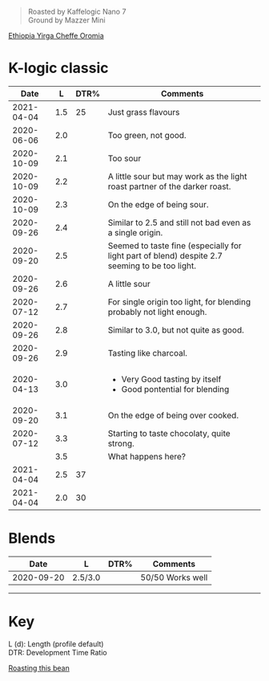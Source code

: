 > Roasted by Kaffelogic Nano 7<br>
> Ground by Mazzer Mini

[Ethiopia Yirga Cheffe Oromia](https://www.greenbeanhouse.co.nz/product/EthiopiaYirgaCheffeOromiaFTO)

# K-logic classic

| Date | L       | DTR% | Comments |
|-------|------------|-------|----------
| 2021-04-04 | 1.5 | 25 | Just grass flavours
| 2020-06-06 | 2.0 |  | Too green, not good.
| 2020-10-09 | 2.1 |  | Too sour
| 2020-10-09 | 2.2 |  | A little sour but may work as the light roast partner of the darker roast.
| 2020-10-09 | 2.3 |  | On the edge of being sour.
| 2020-09-26 | 2.4 |  | Similar to 2.5 and still not bad even as a single origin.
| 2020-09-20 | 2.5 |  | Seemed to taste fine (especially for light part of blend) despite 2.7 seeming to be too light.
| 2020-09-26 | 2.6 |  | A little sour
| 2020-07-12 | 2.7 |  | For single origin too light, for blending probably not light enough.
| 2020-09-26 | 2.8 |  | Similar to 3.0, but not quite as good.
| 2020-09-26 | 2.9 |  | Tasting like charcoal.
| 2020-04-13 | 3.0 |  | <ul><li>Very Good tasting by itself</li><li>Good pontential for blending</li></ul>
| 2020-09-20 | 3.1 |  | On the edge of being over cooked.
| 2020-07-12 | 3.3 |  | Starting to taste chocolaty, quite strong.
|  | 3.5 |  | What happens here?
| 2021-04-04 | 2.5 | 37 | 
| 2021-04-04 | 2.0 | 30 | 



# Blends

| Date       | L    | DTR% | Comments |
|------------|------|------|----------
| 2020-09-20 | 2.5/3.0 |  | 50/50 Works well

---

# Key

L (d): Length (profile default)  
DTR: Development Time Ratio

[Roasting this bean](https://espressocoffeeguide.com/gourmet-coffee/arabian-and-african-coffees/ethiopian-coffee/ethiopian-yirgacheffe-coffee/#roasting)
